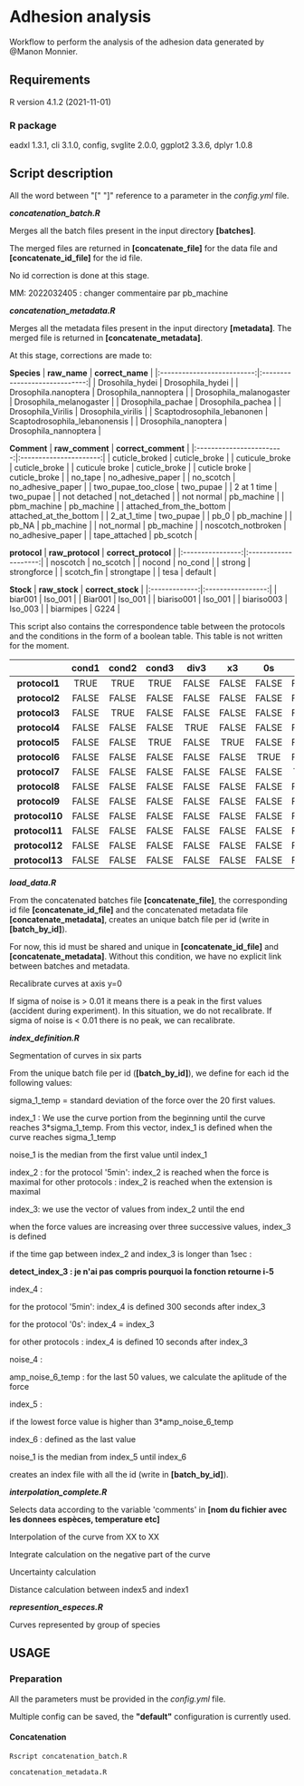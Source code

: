# Adhesion analysis
Workflow to perform the analysis of the adhesion data generated by @Manon Monnier.

## Requirements

R version 4.1.2 (2021-11-01)

### R package


eadxl 1.3.1, cli 3.1.0, config, svglite 2.0.0, ggplot2 3.3.6, dplyr 1.0.8

## Script description
All the word between "[" "]" reference to a parameter in the _config.yml_ file.

**_concatenation_batch.R_**

Merges all the batch files present in the input directory **[batches]**. 

The merged files are returned in **[concatenate_file]** for the data file and **[concatenate_id_file]** for the id file.

No id correction is done at this stage.

MM: 2022032405 : changer commentaire par pb_machine


**_concatenation_metadata.R_**

Merges all the metadata files present in the input directory **[metadata]**.
The merged file is returned in **[concatenate_metadata]**.

At this stage, corrections are made to:

**Species**
|        **raw_name**        |        **correct_name**       |
|:--------------------------:|:-----------------------------:|
| Drosohila_hydei            | Drosophila_hydei              |
| Drosophila.nanoptera       | Drosophila_nannoptera         |
| Drosophila_malanogaster    | Drosophila_melanogaster       |
| Drosophila_pachae          | Drosophila_pachea             |
| Drosophila_Virilis         | Drosophila_virilis            |
| Scaptodrosophila_lebanonen | Scaptodrosophila_lebanonensis |
| Drosophila_nanoptera       | Drosophila_nannoptera         |

**Comment**
|      **raw_comment**     |   **correct_comment**  |
|:------------------------:|:----------------------:|
| cuticle_broked           | cuticle_broke          |
| cuticule_broke           | cuticle_broke          |
| cuticule broke           | cuticle_broke          |
| cuticle broke            | cuticle_broke          |
| no_tape                  | no_adhesive_paper      |
| no_scotch                | no_adhesive_paper      |
| two_pupae_too_close      | two_pupae              |
| 2 at 1 time              | two_pupae              |
| not detached             | not_detached           |
| not normal               | pb_machine             |
| pbm_machine              | pb_machine             |
| attached_from_the_bottom | attached_at_the_bottom |
| 2_at_1_time              | two_pupae              |
| pb_0                     | pb_machine             |
| pb_NA                    | pb_machine             |
| not_normal               | pb_machine             |
| noscotch_notbroken       | no_adhesive_paper      |
| tape_attached            | pb_scotch              |

**protocol**
| **raw_protocol** | **correct_protocol** |
|:----------------:|:--------------------:|
| noscotch         | no_scotch            |
| nocond           | no_cond              |
| strong           | strongforce          |
| scotch_fin       | strongtape           |
| tesa             | default              |

**Stock**
| **raw_stock** | **correct_stock** |
|:-------------:|:-----------------:|
| biar001       | Iso_001           |
| Biar001       | Iso_001           |
| biariso001    | Iso_001           |
| biariso003    | Iso_003           |
| biarmipes     | G224              |

This script also contains the correspondence table between the protocols and the conditions in the form of a boolean table. This table is not written for the moment.

|                | **cond1** | **cond2** | **cond3** | **div3** | **x3** | **0s** | **5min** | **no_scotch** | **strongforce** | **3japf** | **no_cond** | **water** | **strongtape** | **scotch_fin_strong_force** | **default** |
|:--------------:|:---------:|:---------:|:---------:|:--------:|:------:|:------:|:--------:|:-------------:|:---------------:|:---------:|:-----------:|:---------:|:--------------:|:---------------------------:|:-----------:|
|  **protocol1** | TRUE      | TRUE      | TRUE      | FALSE    | FALSE  | FALSE  | FALSE    | FALSE         | FALSE           | FALSE     | FALSE       | TRUE      | FALSE          | FALSE                       | FALSE       |
|  **protocol2** | FALSE     | FALSE     | FALSE     | FALSE    | FALSE  | FALSE  | FALSE    | TRUE          | FALSE           | FALSE     | FALSE       | FALSE     | FALSE          | FALSE                       | FALSE       |
|  **protocol3** | FALSE     | TRUE      | FALSE     | FALSE    | FALSE  | FALSE  | FALSE    | FALSE         | FALSE           | FALSE     | FALSE       | FALSE     | FALSE          | FALSE                       | FALSE       |
|  **protocol4** | FALSE     | FALSE     | FALSE     | TRUE     | FALSE  | FALSE  | FALSE    | FALSE         | FALSE           | FALSE     | FALSE       | FALSE     | FALSE          | FALSE                       | FALSE       |
|  **protocol5** | FALSE     | FALSE     | TRUE      | FALSE    | TRUE   | FALSE  | FALSE    | FALSE         | FALSE           | FALSE     | FALSE       | FALSE     | FALSE          | FALSE                       | FALSE       |
|  **protocol6** | FALSE     | FALSE     | FALSE     | FALSE    | FALSE  | TRUE   | FALSE    | FALSE         | FALSE           | FALSE     | FALSE       | FALSE     | FALSE          | FALSE                       | FALSE       |
|  **protocol7** | FALSE     | FALSE     | FALSE     | FALSE    | FALSE  | FALSE  | TRUE     | FALSE         | FALSE           | FALSE     | FALSE       | FALSE     | FALSE          | FALSE                       | FALSE       |
|  **protocol8** | FALSE     | FALSE     | FALSE     | FALSE    | FALSE  | FALSE  | FALSE    | FALSE         | TRUE            | FALSE     | FALSE       | FALSE     | FALSE          | TRUE                        | FALSE       |
|  **protocol9** | FALSE     | FALSE     | FALSE     | FALSE    | FALSE  | FALSE  | FALSE    | FALSE         | FALSE           | TRUE      | FALSE       | FALSE     | FALSE          | FALSE                       | FALSE       |
| **protocol10** | FALSE     | FALSE     | FALSE     | FALSE    | FALSE  | FALSE  | FALSE    | FALSE         | FALSE           | FALSE     | TRUE        | FALSE     | FALSE          | FALSE                       | FALSE       |
| **protocol11** | FALSE     | FALSE     | FALSE     | FALSE    | FALSE  | FALSE  | FALSE    | FALSE         | FALSE           | FALSE     | FALSE       | TRUE      | FALSE          | FALSE                       | FALSE       |
| **protocol12** | FALSE     | FALSE     | FALSE     | FALSE    | FALSE  | FALSE  | FALSE    | FALSE         | FALSE           | FALSE     | FALSE       | FALSE     | TRUE           | TRUE                        | FALSE       |
| **protocol13** | FALSE     | FALSE     | FALSE     | FALSE    | FALSE  | FALSE  | FALSE    | FALSE         | FALSE           | FALSE     | FALSE       | FALSE     | FALSE          | FALSE                       | TRUE        |


**_load_data.R_**

From the concatenated batches file **[concatenate_file]**, the corresponding id file **[concatenate_id_file]** and the concatenated metadata file **[concatenate_metadata]**,
creates an unique batch file per id (write in **[batch_by_id]**).

For now, this id must be shared and unique in **[concatenate_id_file]** and **[concatenate_metadata]**.
Without this condition, we have no explicit link between batches and metadata.

Recalibrate curves at axis y=0

If sigma of noise is > 0.01 it means there is a peak in the first values (accident during experiment). In this situation, we do not recalibrate.
If sigma of noise is < 0.01 there is no peak, we can recalibrate.

**_index_definition.R_**

Segmentation of curves in six parts

From the unique batch file per id (**[batch_by_id]**), we define for each id the following values:

sigma_1_temp = standard deviation of the force over the 20 first values.

index_1 : We use the curve portion from the beginning until the curve reaches 3*sigma_1_temp. From this vector, index_1 is defined when the curve reaches sigma_1_temp 

noise_1 is the median from the first value until index_1

index_2 : 
for the protocol '5min': index_2 is reached when the force is maximal
for other protocols : index_2 is reached when the extension is maximal

index_3: we use the vector of values from index_2 until the end

when the force values are increasing over three successive values, index_3 is defined

if the time gap between index_2 and index_3 is longer than 1sec : 

**detect_index_3 : je n'ai pas compris pourquoi la fonction retourne i-5**

index_4 : 

for the protocol '5min': index_4 is defined 300 seconds after index_3

for the protocol '0s': index_4 = index_3

for other protocols : index_4 is defined 10 seconds after index_3

noise_4 : 

amp_noise_6_temp : for the last 50 values, we calculate the aplitude of the force

index_5 : 

if the lowest force value is higher than 3*amp_noise_6_temp

index_6 : defined as the last value

noise_1 is the median from index_5 until index_6

creates an index file with all the id (write in **[batch_by_id]**).

**_interpolation_complete.R_**

Selects data according to the variable 'comments' in **[nom du fichier avec les donnees espèces, temperature etc]**

Interpolation of the curve from XX to XX

Integrate calculation on the negative part of the curve

Uncertainty calculation

Distance calculation between index5 and index1



**_represention_especes.R_**

Curves represented by group of species




## USAGE

### Preparation
All the parameters must be provided in the _config.yml_ file.

Multiple config can be saved, the **"default"** configuration is currently used.

#### Concatenation
``` shell
Rscript concatenation_batch.R
```

``` shell
concatenation_metadata.R
```

#### 
